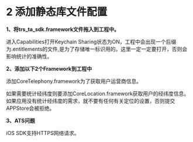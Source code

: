 # 2 添加静态库文件配置

**1、将trs\_ta\_sdk.framework文件拖入到工程中。**

进入Capabilities打开Keychain Sharing状态为ON，工程中会出现一个后缀为.entitlements的文件,是为了存储唯一标识用的。这里一定一定要打开，否则会影响统计的准确性。

**2、添加以下2个Framework到工程中**

添加CoreTelephony.framework为了获取用户运营商信息。

如果需要统计经纬度则要添加CoreLocation.framework获取用户的经纬度信息。如果应用没有统计经纬度的需求，就不要有任何有关定位的设置，否则提交APPStore会被拒绝。

**3、ATS问题**

iOS SDK支持HTTPS网络请求。  


  


